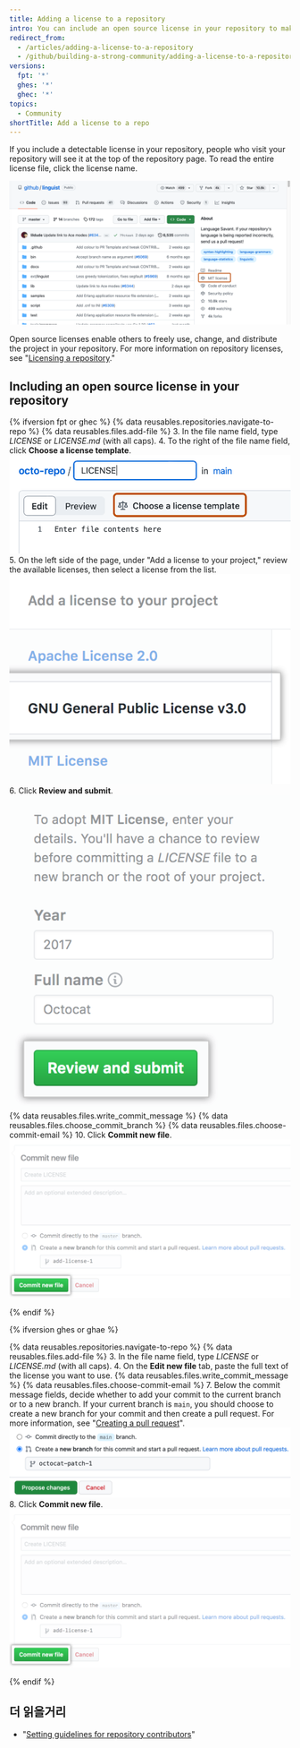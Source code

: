 ```yaml
---
title: Adding a license to a repository
intro: You can include an open source license in your repository to make it easier for other people to contribute.
redirect_from:
  - /articles/adding-a-license-to-a-repository
  - /github/building-a-strong-community/adding-a-license-to-a-repository
versions:
  fpt: '*'
  ghes: '*'
  ghec: '*'
topics:
  - Community
shortTitle: Add a license to a repo
---
```


If you include a detectable license in your repository, people who visit your repository will see it at the top of the repository page. To read the entire license file, click the license name.

![A repository header with an MIT license](/assets/images/help/repository/repo-license-indicator.png)

Open source licenses enable others to freely use, change, and distribute the project in your repository. For more information on repository licenses, see "[Licensing a repository](/articles/licensing-a-repository)."

## Including an open source license in your repository

<!--Dotcom version uses the license tool-->
{% ifversion fpt or ghec %}
{% data reusables.repositories.navigate-to-repo %}
{% data reusables.files.add-file %}
3. In the file name field, type *LICENSE* or *LICENSE.md* (with all caps).
4. To the right of the file name field, click **Choose a license template**. ![Choose a license template button](/assets/images/help/repository/license-tool.png)
5. On the left side of the page, under "Add a license to your project," review the available licenses, then select a license from the list. ![List of available licenses](/assets/images/help/repository/license-tool-picker.png)
6. Click **Review and submit**. ![Review and submit button](/assets/images/help/repository/license-review-tool.png)
{% data reusables.files.write_commit_message %}
{% data reusables.files.choose_commit_branch %}
{% data reusables.files.choose-commit-email %}
10. Click **Commit new file**. ![Commit license to branch](/assets/images/help/repository/license-submit-tool.png)

{% endif %}

<!--GHE version just adds a file named LICENSE or LICENSE.md-->
{% ifversion ghes or ghae %}

{% data reusables.repositories.navigate-to-repo %}
{% data reusables.files.add-file %}
3. In the file name field, type *LICENSE* or *LICENSE.md* (with all caps).
4. On the **Edit new file** tab, paste the full text of the license you want to use.
{% data reusables.files.write_commit_message %}
{% data reusables.files.choose-commit-email %}
7. Below the commit message fields, decide whether to add your commit to the current branch or to a new branch. If your current branch is `main`, you should choose to create a new branch for your commit and then create a pull request. For more information, see "[Creating a pull request](/github/collaborating-with-issues-and-pull-requests/creating-a-pull-request)". ![Commit branch options](/assets/images/help/repository/choose-commit-branch.png)
8. Click **Commit new file**. ![Commit license to branch](/assets/images/help/repository/license-submit-tool.png)

{% endif %}

## 더 읽을거리

- "[Setting guidelines for repository contributors](/articles/setting-guidelines-for-repository-contributors)"
